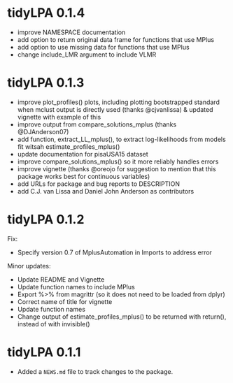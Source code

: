 # tidyLPA 0.1.4

* improve NAMESPACE documentation
* add option to return original data frame for functions that use MPlus
* add option to use missing data for functions that use MPlus
* change include_LMR argument to include VLMR

# tidyLPA 0.1.3

* improve plot_profiles() plots, including plotting bootstrapped standard when mclust output is directly used (thanks @cjvanlissa) & updated vignette with example of this
* improve output from compare_solutions_mplus (thanks @DJAnderson07)
* add function, extract_LL_mplus(), to extract log-likelihoods from models fit witsah estimate_profiles_mplus()
* update documentation for pisaUSA15 dataset
* improve compare_solutions_mplus() so it more reliably handles errors
* improve vignette (thanks @oreojo for suggestion to mention that this package works best for continuous variables)
* add URLs for package and bug reports to DESCRIPTION
* add C.J. van Lissa and Daniel John Anderson as contributors

# tidyLPA 0.1.2

Fix: 

* Specify version 0.7 of MplusAutomation in Imports to address error

Minor updates: 

* Update README and Vignette
* Update function names to include MPlus
* Export %>% from magrittr (so it does not need to be loaded from dplyr)
* Correct name of title for vignette
* Update function names
* Change output of estimate_profiles_mplus() to be returned with return(), instead of with invisible()

# tidyLPA 0.1.1

* Added a `NEWS.md` file to track changes to the package.
